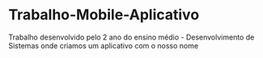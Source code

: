 # Trabalho-Mobile-Aplicativo
Trabalho desenvolvido pelo 2 ano do ensino médio - Desenvolvimento de Sistemas onde criamos um aplicativo com o nosso nome 
